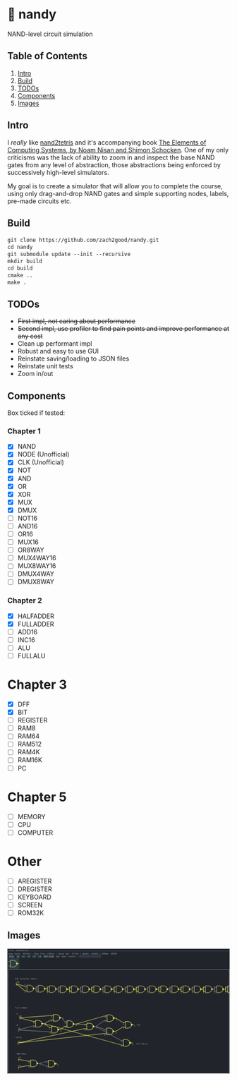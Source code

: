 # 🤖 nandy
NAND-level circuit simulation

## Table of Contents
1. [Intro](#Intro)
2. [Build](#Build)
3. [TODOs](#TODOs)
4. [Components](#Components)
5. [Images](#Images)

## Intro
I _really_ like [nand2tetris](https://www.nand2tetris.org/) and it's accompanying book [The Elements of Computing Systems, by Noam Nisan and Shimon Schocken](https://www.amazon.com/Elements-Computing-Systems-Building-Principles/dp/0262640686/ref=ed_oe_p).
One of my only criticisms was the lack of ability to zoom in and inspect the base NAND gates from any level of abstraction, those abstractions being enforced by successively high-level simulators.

My goal is to create a simulator that will allow you to complete the course, using only drag-and-drop NAND gates and simple supporting nodes, labels, pre-made circuits etc.

## Build
```
git clone https://github.com/zach2good/nandy.git
cd nandy
git submodule update --init --recursive
mkdir build
cd build
cmake ..
make .
```

## TODOs
- ~~First impl, not caring about performance~~
- ~~Second impl, use profiler to find pain points and improve performance at any cost~~
- Clean up performant impl
- Robust and easy to use GUI
- Reinstate saving/loading to JSON files
- Reinstate unit tests
- Zoom in/out

## Components
Box ticked if tested:
### Chapter 1
- [x] NAND
- [x] NODE (Unofficial)
- [x] CLK (Unofficial)
- [x] NOT
- [x] AND
- [x] OR
- [x] XOR
- [x] MUX
- [x] DMUX
- [ ] NOT16
- [ ] AND16
- [ ] OR16
- [ ] MUX16
- [ ] OR8WAY
- [ ] MUX4WAY16
- [ ] MUX8WAY16
- [ ] DMUX4WAY
- [ ] DMUX8WAY
### Chapter 2
- [x] HALFADDER
- [x] FULLADDER
- [ ] ADD16
- [ ] INC16
- [ ] ALU
- [ ] FULLALU
# Chapter 3
- [x] DFF
- [x] BIT
- [ ] REGISTER
- [ ] RAM8
- [ ] RAM64
- [ ] RAM512
- [ ] RAM4K
- [ ] RAM16K
- [ ] PC
# Chapter 5
- [ ] MEMORY
- [ ] CPU
- [ ] COMPUTER
# Other
- [ ] AREGISTER
- [ ] DREGISTER
- [ ] KEYBOARD
- [ ] SCREEN
- [ ] ROM32K

## Images
![gui_1](img/gui_1.PNG)
